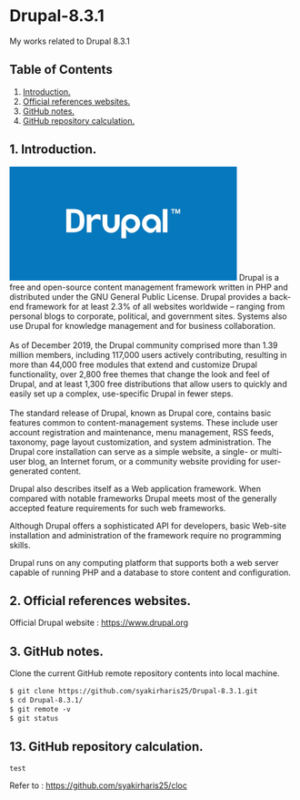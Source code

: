 # Drupal-8.3.1
My works related to Drupal 8.3.1

## Table of Contents
1. [Introduction.](#introduction)
2. [Official references websites.](#references)
3. [GitHub notes.](#github)
4. [GitHub repository calculation.](#calculation)

<a name="introduction"></a>
## 1. Introduction.
<img src="drupal.jpg" height="200">
Drupal is a free and open-source content management framework written in PHP and distributed under the GNU General Public License. Drupal provides a back-end framework for at least 2.3% of all websites worldwide – ranging from personal blogs to corporate, political, and government sites. Systems also use Drupal for knowledge management and for business collaboration.
<br /><br />
As of December 2019, the Drupal community comprised more than 1.39 million members, including 117,000 users actively contributing, resulting in more than 44,000 free modules that extend and customize Drupal functionality, over 2,800 free themes that change the look and feel of Drupal, and at least 1,300 free distributions that allow users to quickly and easily set up a complex, use-specific Drupal in fewer steps.
<br /><br />
The standard release of Drupal, known as Drupal core, contains basic features common to content-management systems. These include user account registration and maintenance, menu management, RSS feeds, taxonomy, page layout customization, and system administration. The Drupal core installation can serve as a simple website, a single- or multi-user blog, an Internet forum, or a community website providing for user-generated content.

Drupal also describes itself as a Web application framework. When compared with notable frameworks Drupal meets most of the generally accepted feature requirements for such web frameworks.

Although Drupal offers a sophisticated API for developers, basic Web-site installation and administration of the framework require no programming skills.

Drupal runs on any computing platform that supports both a web server capable of running PHP and a database to store content and configuration.

<a name="references"></a>
## 2. Official references websites. <br />
Official Drupal website : https://www.drupal.org <br />

<a name="github"></a>
## 3. GitHub notes.
Clone the current GitHub remote repository contents into local machine.
```
$ git clone https://github.com/syakirharis25/Drupal-8.3.1.git
$ cd Drupal-8.3.1/
$ git remote -v
$ git status
```

<a name="calculation"></a>
## 13. GitHub repository calculation.
```
test
```
Refer to : https://github.com/syakirharis25/cloc
